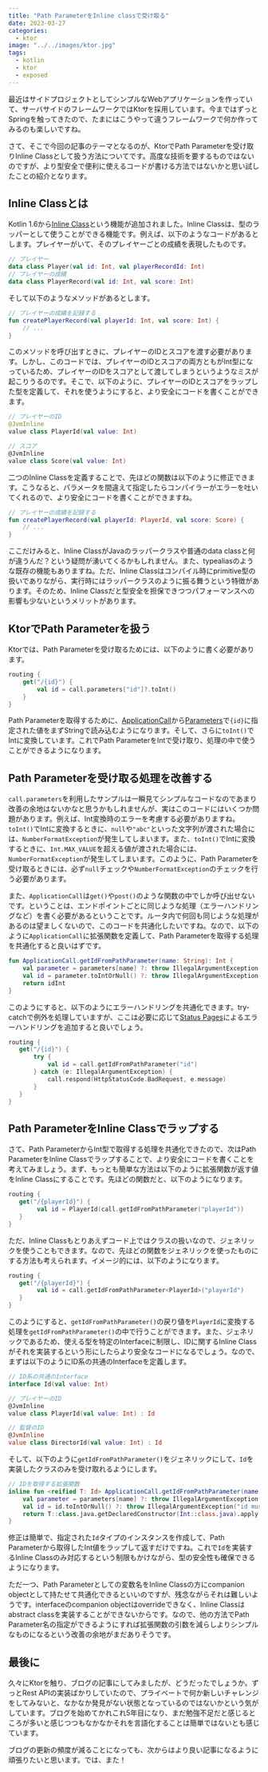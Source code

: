 ```yaml
---
title: "Path ParameterをInline classで受け取る"
date: 2023-03-27
categories: 
  - ktor
image: "../../images/ktor.jpg"
tags:
  - kotlin
  - ktor
  - exposed
---
```


最近はサイドプロジェクトとしてシンプルなWebアプリケーションを作っていて、サーバサイドのフレームワークではKtorを採用しています。今まではずっとSpringを触ってきたので、たまにはこうやって違うフレームワークで何か作ってみるのも楽しいですね。

さて、そこで今回の記事のテーマとなるのが、KtorでPath Parameterを受け取りInline Classとして扱う方法についてです。高度な技術を要するものではないのですが、より型安全で便利に使えるコードが書ける方法ではないかと思い試したことの紹介となります。

## Inline Classとは

Kotlin 1.6から[Inline Class](https://kotlinlang.org/docs/inline-classes.html)という機能が追加されました。Inline Classは、型のラッパーとして使うことができる機能です。例えば、以下のようなコードがあるとします。プレイヤーがいて、そのプレイヤーごとの成績を表現したものです。

```kotlin
// プレイヤー
data class Player(val id: Int, val playerRecordId: Int)
// プレイヤーの成績
data class PlayerRecord(val id: Int, val score: Int)
```

そして以下のようなメソッドがあるとします。

```kotlin
// プレイヤーの成績を記録する
fun createPlayerRecord(val playerId: Int, val score: Int) {
    // ...
}
```

このメソッドを呼び出すときに、プレイヤーのIDとスコアを渡す必要があります。しかし、このコードでは、プレイヤーのIDとスコアの両方ともがInt型になっているため、プレイヤーのIDをスコアとして渡してしまうというようなミスが起こりうるのです。そこで、以下のように、プレイヤーのIDとスコアをラップした型を定義して、それを使うようにすると、より安全にコードを書くことができます。

```kotlin
// プレイヤーのID
@JvmInline
value class PlayerId(val value: Int)

// スコア
@JvmInline
value class Score(val value: Int)
```

二つのInline Classを定義することで、先ほどの関数は以下のように修正できます。こうなると、パラメータを間違えて指定したらコンパイラーがエラーを吐いてくれるので、より安全にコードを書くことができますね。

```kotlin
// プレイヤーの成績を記録する
fun createPlayerRecord(val playerId: PlayerId, val score: Score) {
    // ...
}
```

ここだけみると、Inline ClassがJavaのラッパークラスや普通のdata classと何が違うんだ？という疑問が湧いてくるかもしれません。また、typealiasのような既存の機能もありますね。ただ、Inline Classはコンパイル時にprimitive型の扱いでありながら、実行時にはラッパークラスのように振る舞うという特徴があります。そのため、Inline Classだと型安全を担保できつつパフォーマンスへの影響も少ないというメリットがあります。

## KtorでPath Parameterを扱う

Ktorでは、Path Parameterを受け取るためには、以下のように書く必要があります。

```kotlin
routing {
    get("/{id}") {
        val id = call.parameters["id"]?.toInt()
    }
}
```

Path Parameterを取得するために、[ApplicationCall](https://api.ktor.io/ktor-server/ktor-server-core/io.ktor.server.application/-application-call/index.html)から[Parameters](https://api.ktor.io/ktor-http/io.ktor.http/-parameters/index.html)で`{id}`に指定された値をまずStringで読み込むようになります。そして、さらに`toInt()`でIntに変換しています。これでPath ParameterをIntで受け取り、処理の中で使うことができるようになります。

## Path Parameterを受け取る処理を改善する

`call.parameters`を利用したサンプルは一瞬見てシンプルなコードなのであまり改善の余地はないかなと思うかもしれませんが、実はこのコードにはいくつか問題があります。例えば、Int変換時のエラーを考慮する必要がありますね。`toInt()`でIntに変換するときに、`null`や`"abc"`といった文字列が渡された場合には、`NumberFormatException`が発生してしまいます。また、`toInt()`でIntに変換するときに、`Int.MAX_VALUE`を超える値が渡された場合には、`NumberFormatException`が発生してしまいます。このように、Path Parameterを受け取るときには、必ず`null`チェックや`NumberFormatException`のチェックを行う必要があります。

また、`ApplicationCall`は`get()`や`post()`のような関数の中でしか呼び出せないです。ということは、エンドポイントごとに同じような処理（エラーハンドリングなど）を書く必要があるということです。ルータ内で何回も同じような処理があるのは望ましくないので、このコードを共通化したいですね。なので、以下のように`ApplicationCall`に拡張関数を定義して、Path Parameterを取得する処理を共通化すると良いはずです。

```kotlin
fun ApplicationCall.getIdFromPathParameter(name: String): Int {
    val parameter = parameters[name] ?: throw IllegalArgumentException("id is required")
    val id = parameter.toIntOrNull() ?: throw IllegalArgumentException("id must be integer")
    return idInt
}
```

このようにすると、以下のようにエラーハンドリングを共通化できます。try-catchで例外を処理していますが、ここは必要に応じて[Status Pages](https://ktor.io/docs/status-pages.html)によるエラーハンドリングを追加すると良いでしょう。

```kotlin
routing {
   get("/{id}") {
       try {
           val id = call.getIdFromPathParameter("id")
       } catch (e: IllegalArgumentException) {
           call.respond(HttpStatusCode.BadRequest, e.message)
       }
   }
}
```

## Path ParameterをInline Classでラップする

さて、Path ParameterからInt型で取得する処理を共通化できたので、次はPath ParameterをInline Classでラップすることで、より安全にコードを書くことを考えてみましょう。まず、もっとも簡単な方法は以下のように拡張関数が返す値をInline Classにすることです。先ほどの関数だと、以下のようになります。

```kotlin
routing {
   get("/{playerId}") {
        val id = PlayerId(call.getIdFromPathParameter("playerId"))
   }
}
```

ただ、Inline Classもとりあえずコード上ではクラスの扱いなので、ジェネリックを使うこともできます。なので、先ほどの関数をジェネリックを使ったものにする方法も考えられます。イメージ的には、以下のようになります。

```kotlin
routing {
   get("/{playerId}") {
        val id = call.getIdFromPathParameter<PlayerId>("playerId")
   }
}
```

このようにすると、`getIdFromPathParameter()`の戻り値を`PlayerId`に変換する処理を`getIdFromPathParameter()`の中で行うことができます。また、ジェネリックであるため、使える型を特定のInterfaceに制限し、IDに関するInline Classがそれを実装するという形にしたらより安全なコードになるでしょう。なので、まずは以下のようにID系の共通のInterfaceを定義します。

```kotlin
// ID系の共通のInterface
interface Id(val value: Int)

// プレイヤーのID
@JvmInline
value class PlayerId(val value: Int) : Id

// 監督のID
@JvmInline
value class DirectorId(val value: Int) : Id
```

そして、以下のように`getIdFromPathParameter()`をジェネリックにして、`Id`を実装したクラスのみを受け取れるようにします。

```kotlin
// IDを取得する拡張関数
inline fun <reified T: Id> ApplicationCall.getIdFromPathParameter(name: String): T {
    val parameter = parameters[name] ?: throw IllegalArgumentException("id is required")
    val id = id.toIntOrNull() ?: throw IllegalArgumentException("id must be integer")
    return T::class.java.getDeclaredConstructor(Int::class.java).apply { isAccessible = true }.newInstance(id)
}
```

修正は簡単で、指定された`Id`タイプのインスタンスを作成して、Path Parameterから取得したInt値をラップして返すだけですね。これで`Id`を実装するInline Classのみ対応するという制限もかけながら、型の安全性も確保できるようになります。

ただ一つ、Path Parameterとしての変数名をInline Classの方にcompanion objectとして持たせて共通化できるといいのですが、残念ながらそれは難しいようです。interfaceのcompanion objectはoverrideできなく、Inline Classはabstract classを実装することができないからです。なので、他の方法でPath Parameter名の指定ができるようにすれば拡張関数の引数を減らしよりシンプルなものになるという改善の余地がまだありそうです。

## 最後に

久々にKtorを触り、ブログの記事にしてみましたが、どうだったでしょうか。ずっとRest APIの実装ばかりしていたので、プライベートで何か新しいチャレンジをしてみないと、なかなか発見がない状態となっているのではないかという気がしています。ブログを始めてかれこれ5年目になり、まだ勉強不足だと感じるところが多いと感じつつもなかなかそれを言語化することは簡単ではないとも感じています。

ブログの更新の頻度が減ることになっても、次からはより良い記事になるように頑張りたいと思います。では、また！
